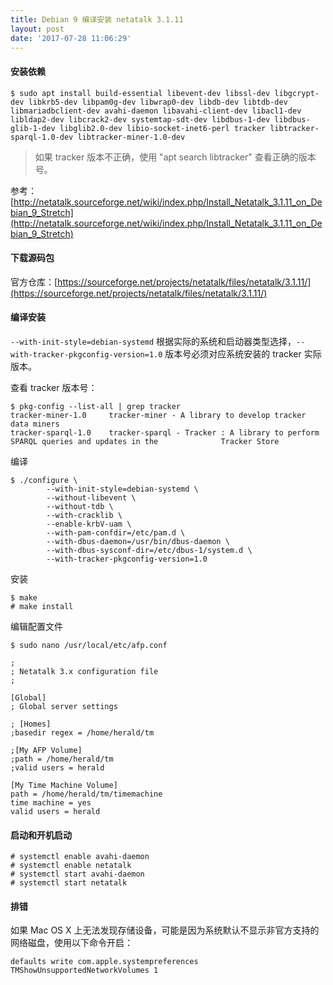 ```yaml
---
title: Debian 9 编译安装 netatalk 3.1.11
layout: post
date: '2017-07-28 11:06:29'
---
```


#### 安装依赖

```
$ sudo apt install build-essential libevent-dev libssl-dev libgcrypt-dev libkrb5-dev libpam0g-dev libwrap0-dev libdb-dev libtdb-dev libmariadbclient-dev avahi-daemon libavahi-client-dev libacl1-dev libldap2-dev libcrack2-dev systemtap-sdt-dev libdbus-1-dev libdbus-glib-1-dev libglib2.0-dev libio-socket-inet6-perl tracker libtracker-sparql-1.0-dev libtracker-miner-1.0-dev
```

> 如果 tracker 版本不正确，使用 "apt search libtracker" 查看正确的版本号。


参考：[http://netatalk.sourceforge.net/wiki/index.php/Install_Netatalk_3.1.11_on_Debian_9_Stretch](http://netatalk.sourceforge.net/wiki/index.php/Install_Netatalk_3.1.11_on_Debian_9_Stretch)

#### 下载源码包

官方仓库：[https://sourceforge.net/projects/netatalk/files/netatalk/3.1.11/](https://sourceforge.net/projects/netatalk/files/netatalk/3.1.11/)

#### 编译安装

`--with-init-style=debian-systemd`  根据实际的系统和启动器类型选择，`--with-tracker-pkgconfig-version=1.0` 版本号必须对应系统安装的 tracker 实际版本。

查看 tracker 版本号：

```
$ pkg-config --list-all | grep tracker
tracker-miner-1.0     tracker-miner - A library to develop tracker data miners
tracker-sparql-1.0    tracker-sparql - Tracker : A library to perform SPARQL queries and updates in the              Tracker Store
```

编译

```
$ ./configure \
        --with-init-style=debian-systemd \
        --without-libevent \
        --without-tdb \
        --with-cracklib \
        --enable-krbV-uam \
        --with-pam-confdir=/etc/pam.d \
        --with-dbus-daemon=/usr/bin/dbus-daemon \
        --with-dbus-sysconf-dir=/etc/dbus-1/system.d \
        --with-tracker-pkgconfig-version=1.0
```

安装

```
$ make
# make install
```

编辑配置文件

```
$ sudo nano /usr/local/etc/afp.conf

;
; Netatalk 3.x configuration file
;

[Global]
; Global server settings

; [Homes]
;basedir regex = /home/herald/tm

;[My AFP Volume]
;path = /home/herald/tm
;valid users = herald

[My Time Machine Volume]
path = /home/herald/tm/timemachine
time machine = yes
valid users = herald
```

#### 启动和开机启动

```
# systemctl enable avahi-daemon
# systemctl enable netatalk
# systemctl start avahi-daemon
# systemctl start netatalk
```

#### 排错

如果 Mac OS X 上无法发现存储设备，可能是因为系统默认不显示非官方支持的网络磁盘，使用以下命令开启：

```
defaults write com.apple.systempreferences TMShowUnsupportedNetworkVolumes 1
```